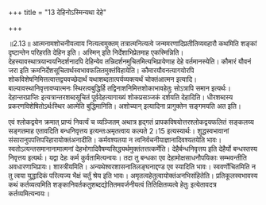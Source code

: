 +++
title = "13 देहिनोऽस्मिन्यथा देहे"

+++
  
  
॥2.13॥ आत्मनामशोचनीयत्वाय नित्यत्वमुक्तम् तत्रात्मनित्यत्वे
जन्ममरणादिप्रतीतिव्यवहारौ कथमिति शङ्कां दृष्टान्तेन परिहरति देहिन
इति। अस्मिन् इति निर्देशाभिप्रेतमाह एकस्मिन्निति।
देहस्यावस्थात्रयान्वयनिदर्शनादपि देहिन्येव
तन्निदर्शनमुचितमित्यभिप्रायेणाह देहे वर्तमानस्येति। कौमारं यौवनं जरा इति
क्रमनिर्देशसूचितार्थस्वभावफलितमुक्तंविहायेति। कौमारयौवनत्यागयोरपि
शोकविशेषनिमित्तत्वात्तद्व्यवच्छेदार्थं यथाशब्दतात्पर्यव्यक्त्यर्थं
चोक्तंआत्मन इत्यादि। बाल्यावस्थानिवृत्तावप्यात्मनः स्थिरत्वबुद्धिर्हि
तद्विनाशनिमित्तशोकाभावहेतुः सोऽत्रापि समान इत्यर्थः। देहान्तरप्राप्तिः
इत्यत्रान्तरशब्दसूचितं पूर्वदेहत्यागाख्यं शोकप्रसञ्जकं दर्शयति देहादिति।
धीरशब्दस्य प्रकरणविशेषितोऽर्थःस्थिर आत्मेति बुद्धिमानिति। अशोच्यान्
इत्यादिना प्रागुक्तेन सङ्गमयति अत इति।  
  
  
एवं श्लोकद्वयेन क्रमात् प्राप्यं निवर्त्यं च व्यञ्जितम् अथात्र हृद्गतं
प्रापकविषयोत्तरश्लोकद्वयफलितं सङ्कलय्य सङ्गतमाह एतावदिति बन्धनिवृत्तय
इत्यन्तःअमृतत्वाय कल्पते 2।15 इत्यस्यार्थः। शुद्धस्वभावानां
संसारानुपपत्तिपरिहारायोक्तंअनादीति। कर्मवश्यतया न
त्वनिर्वचनीयाज्ञानादिवश्यतयेति भावः। स्वतोऽत्यन्तसमानानामात्मनां
देहभोगादिवैषम्यसिद्ध्यर्थमुक्तंतत्तत्कर्मेति। देहैर्बन्धनिवृत्तय इति
देहैर्यो बन्धस्तस्य निवृत्तय इत्यर्थः। यद्वा देहः कर्म
कुर्वतामित्यन्वयः। तदा तु बन्धका एव देहामोक्षसाधनौपयिकाः सम्भवन्तीति
अवधारणाभिप्रायः। शास्त्रीयमिति। अन्यथेश्वरशासनातिलङ्घनाद्दण्ड एव स्यादिति
भावः। स्ववर्णोचितमिति न तु त्वया युद्धादिकं परित्यज्य भैक्षं चर्तुं श्रेय
इति भावः। अमृतत्वहेतुत्वायोक्तंअनभिसंहितेति। प्रतिकूलस्वभावस्य कथं
कर्तव्यत्वमिति शङ्कानिवर्तकतुशब्दद्योतितमवर्जनीयत्वं तितिक्षितव्यत्वे
हेतुः इत्येतावदत्र कर्तव्यमित्यन्वयः।  
  
  
  
